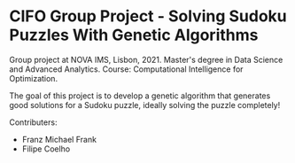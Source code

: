 # CIFO Group Project - Solving Sudoku Puzzles With Genetic Algorithms

Group project at NOVA IMS, Lisbon, 2021. Master's degree in Data Science and Advanced Analytics. Course: Computational Intelligence for Optimization.

The goal of this project is to develop a genetic algorithm that generates good solutions for a Sudoku puzzle, ideally solving the puzzle completely!

Contributers:
* Franz Michael Frank
* Filipe Coelho

